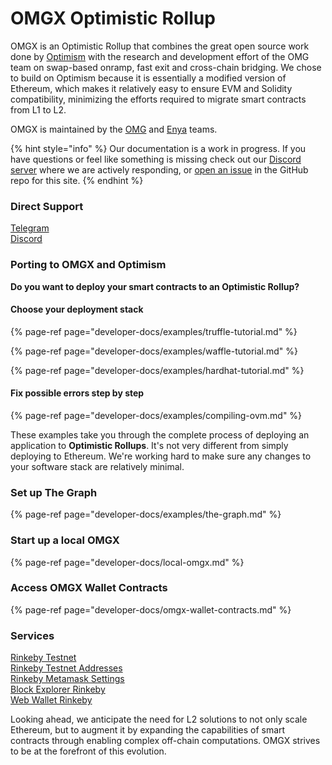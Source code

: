 # OMGX Optimistic Rollup

OMGX is an Optimistic Rollup that combines the great open source work done by [Optimism](https://community.optimism.io/) with the research and development effort of the OMG team on swap-based onramp, fast exit and cross-chain bridging. We chose to build on Optimism because it is essentially a modified version of Ethereum, which makes it relatively easy to ensure EVM and Solidity compatibility, minimizing the efforts required to migrate smart contracts from L1 to L2.

OMGX is maintained by the [OMG](https://omg.network) and [Enya](https://enya.ai) teams.

{% hint style="info" %}
Our documentation is a work in progress. If you have questions or feel like something is missing check out our [Discord server](https://omg.eco/support) where we are actively responding, or [open an issue](https://github.com/omgnetwork) in the GitHub repo for this site.
{% endhint %}

### Direct Support

[Telegram](https://t.me/OMGXsupport)  
[Discord](https://omg.eco/support)

### Porting to OMGX and Optimism

**Do you want to deploy your smart contracts to an Optimistic Rollup?**

#### Choose your deployment stack

{% page-ref page="developer-docs/examples/truffle-tutorial.md" %}

{% page-ref page="developer-docs/examples/waffle-tutorial.md" %}

{% page-ref page="developer-docs/examples/hardhat-tutorial.md" %}

#### Fix possible errors step by step

{% page-ref page="developer-docs/examples/compiling-ovm.md" %}

These examples take you through the complete process of deploying an application to **Optimistic Rollups**. It's not very different from simply deploying to Ethereum. We're working hard to make sure any changes to your software stack are relatively minimal.

### Set up The Graph

{% page-ref page="developer-docs/examples/the-graph.md" %}

### Start up a local OMGX

{% page-ref page="developer-docs/local-omgx.md" %}

### **Access OMGX Wallet Contracts**

{% page-ref page="developer-docs/omgx-wallet-contracts.md" %}

### **Services**

[Rinkeby Testnet](https://rinkeby.omgx.network/)  
[Rinkeby Testnet Addresses](https://docs.omgx.network/developer-docs/rinkeby-testnet-addresses)  
[Rinkeby Metamask Settings](https://docs.omgx.network/developer-docs/rinkeby-metamask-settings)  
[Block Explorer Rinkeby](https://omg.eco/omgx-explorer-rinkeby)  
[Web Wallet Rinkeby](https://omg.eco/omgx-wallet-rinkeby)

Looking ahead, we anticipate the need for L2 solutions to not only scale Ethereum, but to augment it by expanding the capabilities of smart contracts through enabling complex off-chain computations. OMGX strives to be at the forefront of this evolution.

